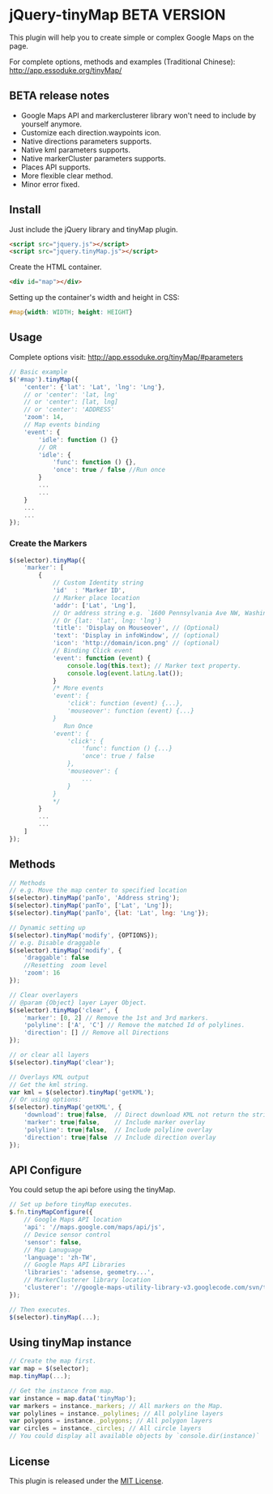 # jQuery-tinyMap BETA VERSION

This plugin will help you to create simple or complex Google Maps on the page.

For complete options, methods and examples (Traditional Chinese):  
http://app.essoduke.org/tinyMap/ 

## BETA release notes
 
 * Google Maps API and markerclusterer library won't need to include by yourself anymore.
 * Customize each direction.waypoints icon.
 * Native directions parameters supports.
 * Native kml parameters supports.
 * Native markerCluster parameters supports.
 * Places API supports.
 * More flexible clear method.
 * Minor error fixed.
 
## Install

Just include the jQuery library and tinyMap plugin. 
```HTML
<script src="jquery.js"></script>
<script src="jquery.tinyMap.js"></script>
```

Create the HTML container.
```html
<div id="map"></div>
```

Setting up the container's width and height in CSS:

```css
#map{width: WIDTH; height: HEIGHT}
```


## Usage

Complete options visit: http://app.essoduke.org/tinyMap/#parameters

```javascript
// Basic example
$('#map').tinyMap({
    'center': {'lat': 'Lat', 'lng': 'Lng'},
    // or 'center': 'lat, lng'
    // or 'center': [lat, lng]
    // or 'center': 'ADDRESS'
    'zoom': 14,
    // Map events binding
    'event': {
        'idle': function () {}
        // OR
        'idle': {
            'func': function () {},
            'once': true / false //Run once
        }
        ...
        ...
    }
    ...
    ...
});
```

### Create the Markers

```javascript
$(selector).tinyMap({
    'marker': [
        {
            // Custom Identity string
            'id'  : 'Marker ID',
            // Marker place location
            'addr': ['Lat', 'Lng'],
            // Or address string e.g. `1600 Pennsylvania Ave NW, Washington, DC 20500`
            // Or {lat: 'lat', lng: 'lng'}
            'title': 'Display on Mouseover', // (Optional)
            'text': 'Display in infoWindow', // (optional)
            'icon': 'http://domain/icon.png' // (optional)
            // Binding Click event
            'event': function (event) {
                console.log(this.text); // Marker text property.
                console.log(event.latLng.lat());
            }
            /* More events
            'event': {
                'click': function (event) {...},
                'mouseover': function (event) {...}
            }
               Run Once
            'event': {
                'click': {
                    'func': function () {...}
                    'once': true / false
                },
                'mouseover': {
                    ...
                }
            }
            */
        }
        ...
        ...
    ]
});
```

## Methods

```javascript
// Methods
// e.g. Move the map center to specified location
$(selector).tinyMap('panTo', 'Address string');
$(selector).tinyMap('panTo', ['Lat', 'Lng']);
$(selector).tinyMap('panTo', {lat: 'Lat', lng: 'Lng'});

// Dynamic setting up
$(selector).tinyMap('modify', {OPTIONS});
// e.g. Disable draggable
$(selector).tinyMap('modify', {
    'draggable': false
    //Resetting  zoom level
    'zoom': 16
});

// Clear overlayers
// @param {Object} layer Layer Object.
$(selector).tinyMap('clear', {
    'marker': [0, 2] // Remove the 1st and 3rd markers.
    'polyline': ['A', 'C'] // Remove the matched Id of polylines.
    'direction': [] // Remove all Directions
});

// or clear all layers
$(selector).tinyMap('clear'); 

// Overlays KML output
// Get the kml string.
var kml = $(selector).tinyMap('getKML'); 
// Or using options:
$(selector).tinyMap('getKML', {
    'download': true|false,  // Direct download KML not return the string.
    'marker': true|false,    // Include marker overlay
    'polyline': true|false,  // Include polyline overlay
    'direction': true|false  // Include direction overlay
});
```
## API Configure
You could setup the api before using the tinyMap.

```javascript
// Set up before tinyMap executes.
$.fn.tinyMapConfigure({
    // Google Maps API location
    'api': '//maps.google.com/maps/api/js',
    // Device sensor control
    'sensor': false,
    // Map Lanuguage
    'language': 'zh-TW',
    // Google Maps API Libraries
    'libraries': 'adsense, geometry...',
    // MarkerClusterer library location
    'clusterer': '//google-maps-utility-library-v3.googlecode.com/svn/trunk/markerclusterer/src/markerclusterer_compiled.js'
});

// Then executes.
$(selector).tinyMap(...);
```
## Using tinyMap instance

```javascript
// Create the map first.
var map = $(selector);
map.tinyMap(...);

// Get the instance from map.
var instance = map.data('tinyMap'); 
var markers = instance._markers; // All markers on the Map.
var polylines = instance._polylines; // All polyline layers
var polygons = instance._polygons; // All polygon layers
var circles = instance._circles; // All circle layers
// You could display all available objects by `console.dir(instance)`
```

## License

This plugin is released under the [MIT License](http://opensource.org/licenses/MIT).


